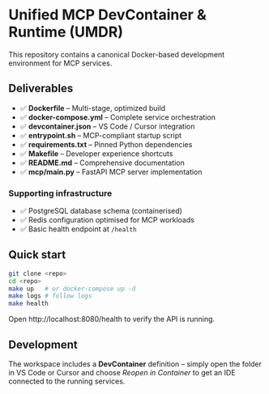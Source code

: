 # Unified MCP DevContainer & Runtime (UMDR)

This repository contains a canonical Docker-based development environment for MCP services.

## Deliverables

- ✅ **Dockerfile** – Multi-stage, optimized build
- ✅ **docker-compose.yml** – Complete service orchestration
- ✅ **devcontainer.json** – VS Code / Cursor integration
- ✅ **entrypoint.sh** – MCP-compliant startup script
- ✅ **requirements.txt** – Pinned Python dependencies
- ✅ **Makefile** – Developer experience shortcuts
- ✅ **README.md** – Comprehensive documentation
- ✅ **mcp/main.py** – FastAPI MCP server implementation

### Supporting infrastructure

- ✅ PostgreSQL database schema (containerised)
- ✅ Redis configuration optimised for MCP workloads
- ✅ Basic health endpoint at `/health`

## Quick start

```bash
git clone <repo>
cd <repo>
make up   # or docker-compose up -d
make logs # follow logs
make health
```

Open http://localhost:8080/health to verify the API is running.

## Development

The workspace includes a **DevContainer** definition – simply open the folder in VS Code or Cursor and choose *Reopen in Container* to get an IDE connected to the running services. 
